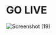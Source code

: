 # GO LIVE
![Screenshot (19)](https://github.com/Arshad-ashuu/Bharat-intern/assets/111066886/1d8d19f2-c5fa-4f75-a8b9-39d38c475b2a)
